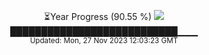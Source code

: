 <p align="center">
⏳Year Progress (90.55 %) <img src="https://file5s.ratemyserver.net/mobs/1062.gif"><br>
███████████████████████████▁▁▁ <br>
<sub>Updated: Mon, 27 Nov 2023 12:03:23 GMT</sub>
</p>

